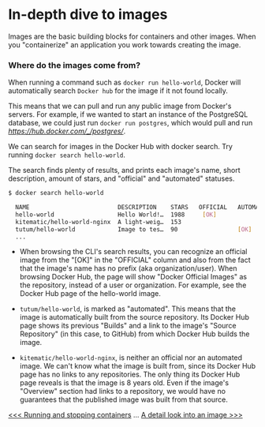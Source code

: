 # In-depth dive to images

Images are the basic building blocks for containers and other images. When you "containerize" an application you work towards creating the image.

### Where do the images come from?

When running a command such as `docker run hello-world`, Docker will automatically search `Docker hub` for the image if it not found locally.

This means that we can pull and run any public image from Docker's servers. For example‚ if we wanted to start an instance of the PostgreSQL database, we could just run `docker run postgres`, which would pull and run *https://hub.docker.com/_/postgres/*.

We can search for images in the Docker Hub with docker search. Try running `docker search hello-world`.

The search finds plenty of results, and prints each image's name, short description, amount of stars, and "official" and "automated" statuses.

```bash
$ docker search hello-world

  NAME                         DESCRIPTION    STARS   OFFICIAL   AUTOMATED
  hello-world                  Hello World!…  1988     [OK]
  kitematic/hello-world-nginx  A light-weig…  153
  tutum/hello-world            Image to tes…  90                 [OK]
  ...
```

- When browsing the CLI's search results, you can recognize an official image from the "[OK]" in the "OFFICIAL" column and also from the fact that the image's name has no prefix (aka organization/user). When browsing Docker Hub, the page will show "Docker Official Images" as the repository, instead of a user or organization. For example, see the Docker Hub page of the hello-world image.

- `tutum/hello-world`, is marked as "automated". This means that the image is automatically built from the source repository. Its Docker Hub page shows its previous "Builds" and a link to the image's "Source Repository" (in this case, to GitHub) from which Docker Hub builds the image.

- `kitematic/hello-world-nginx`, is neither an official nor an automated image. We can't know what the image is built from, since its Docker Hub page has no links to any repositories. The only thing its Docker Hub page reveals is that the image is 8 years old. Even if the image's "Overview" section had links to a repository, we would have no guarantees that the published image was built from that source.


[<<< Running and stopping containers](104-running-and-stopping-containers.md) ... [A detail look into an image >>>](106-detail-look-into-an-image.md)